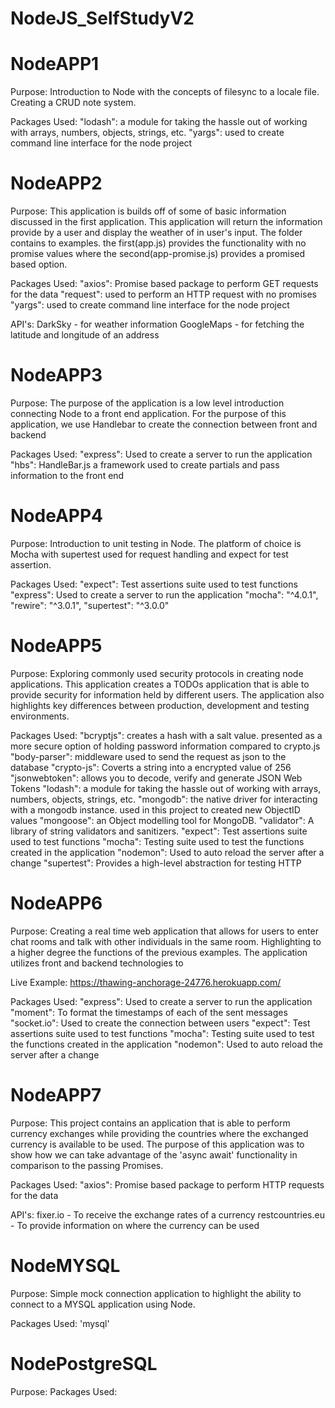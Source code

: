 # NodeJS_SelfStudyV2
# NodeAPP1
Purpose: Introduction to Node with the concepts of filesync to a locale file. Creating a CRUD note system.

Packages Used:
"lodash": a module for taking the hassle out of working with arrays, numbers, objects, strings, etc.
"yargs": used to create command line interface for the node project


# NodeAPP2
Purpose: This application is builds off of some of basic information discussed in the first application. This application will return the information provide by a user and display the weather of in user's input. The folder contains to examples. the first(app.js) provides the functionality with no promise values where the second(app-promise.js) provides a promised based option.

Packages Used:
"axios": Promise based package to perform GET requests for the data
"request": used to perform an HTTP request with no promises
"yargs": used to create command line interface for the node project

API's:
DarkSky - for weather information
GoogleMaps - for fetching the latitude and longitude of an address


# NodeAPP3
Purpose: The purpose of the application is a low level introduction connecting Node to a front end application. For the purpose of this application, we use Handlebar to create the connection between front and backend

Packages Used:
"express": Used to create a server to run the application
"hbs": HandleBar.js a framework used to create partials and pass information to the front end


# NodeAPP4
Purpose: Introduction to unit testing in Node. The platform of choice is Mocha with supertest used for request handling and expect for test assertion.

Packages Used:
"expect": Test assertions suite used to test functions
"express": Used to create a server to run the application
"mocha": "^4.0.1",
"rewire": "^3.0.1",
"supertest": "^3.0.0"


# NodeAPP5
Purpose: Exploring commonly used security protocols in creating node applications. This application creates a TODOs application that is able to provide security for information held by different users. The application also highlights key differences between production, development and testing environments.

Packages Used:
"bcryptjs": creates a hash with a salt value. presented as a more secure option of holding password information compared to crypto.js
"body-parser": middleware used to send the request as json to the database
"crypto-js": Coverts a string into a encrypted value of 256
"jsonwebtoken": allows you to decode, verify and generate JSON Web Tokens
"lodash": a module for taking the hassle out of working with arrays, numbers, objects, strings, etc.
"mongodb": the native driver for interacting with a mongodb instance. used in this project to created new ObjectID values
"mongoose": an Object modelling tool for MongoDB.
"validator": A library of string validators and sanitizers.
"expect": Test assertions suite used to test functions
"mocha": Testing suite used to test the functions created in the application
"nodemon": Used to auto reload the server after a change
"supertest": Provides a high-level abstraction for testing HTTP


# NodeAPP6
Purpose: Creating a real time web application that allows for users to enter chat rooms and talk with other individuals in the same room. Highlighting to a higher degree the functions of the previous examples. The application utilizes front and backend technologies to

Live Example: https://thawing-anchorage-24776.herokuapp.com/

Packages Used:
"express": Used to create a server to run the application
"moment": To format the timestamps of each of the sent messages
"socket.io": Used to create the connection between users
"expect": Test assertions suite used to test functions
"mocha": Testing suite used to test the functions created in the application
"nodemon": Used to auto reload the server after a change


# NodeAPP7
Purpose: This project contains an application that is able to perform currency exchanges while providing the countries where the exchanged currency is available to be used. The purpose of this application was to show how we can take advantage of the 'async await' functionality in comparison to the passing Promises.

Packages Used:
"axios": Promise based package to perform HTTP requests for the data

API's:
fixer.io - To receive the exchange rates of a currency
restcountries.eu - To provide information on where the currency can be used


# NodeMYSQL
Purpose: Simple mock connection application to highlight the ability to connect to a MYSQL application using Node.

Packages Used:
'mysql'


# NodePostgreSQL
Purpose:
Packages Used:
